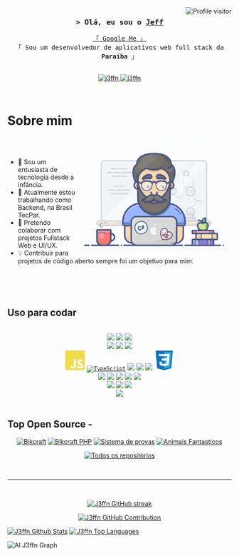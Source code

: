 
<a href="https://komarev.com/ghpvc/?username=j3ffn">
  <img align="right" src="https://komarev.com/ghpvc/?username=j3ffn&label=Visitors&color=0e75b6&style=flat" alt="Profile visitor" />
</a>

<!-- Intro  -->
<h3 align="center">
    <samp>&gt; Olá, eu sou o
            <b><a target="_blank" href="https://www.linkedin.com/in/jefferson-izaquiel/">Jeff</a></b>
    </samp>
</h3>


<p align="center"> 
  <samp>
    <a href="https://www.google.com/search?q=j3ffn">「 Google Me 」</a>
    <br>
    「 Sou um desenvolvedor de aplicativos web full stack da <b>Paraíba</b> 」
    <br>
    <br>
  </samp>
</p>

<p align="center">
 <a href="https://www.linkedin.com/in/jefferson-izaquiel/" target="_blank">
  <img src="https://img.shields.io/badge/LinkedIn-0077B5?style=for-the-badge&logo=linkedin&logoColor=white" alt="j3ffn"/>
 </a>
 <a href="https://www.instagram.com/jeffnn_/" target="_blank">
  <img src="https://img.shields.io/badge/Instagram-fe4164?style=for-the-badge&logo=instagram&logoColor=white" alt="j3ffn" />
 </a> 
</p>
<br />

<!-- Sessão informativa -->
 # Sobre mim
 
<p>
 <img align="right" width="350" src="/assets/programmer.gif" alt="Coding gif" /><br/><br/>
  
  - 🧞 Sou um entusiasta de tecnologia desde a infância.
  - 🔭 Atualmente estou trabalhando como Backend, na Brasil TecPar.
  - 👯 Pretendo colaborar com projetos Fullstack Web e UI/UX.
  - 💡 Contribuir para projetos de código aberto sempre foi um objetivo para mim.

</p>

<br/>
<br/>
<br/>

## Uso para codar
<div align="center">
  
  <br/>
  <code><a href="https://www.oracle.com/java/" target="_blank"><img height="45" src="https://www.vectorlogo.zone/logos/java/java-icon.svg"></a></code>
  <code><a href="https://spring.io/" target="_blank"><img height="45" src="https://www.vectorlogo.zone/logos/springio/springio-icon.svg"></a></code>
  <code><a href="https://kafka.apache.org/" target="_blank"><img height="45" src="https://www.vectorlogo.zone/logos/apache_kafka/apache_kafka-icon.svg"></a></code>
  <br/>
  <code><a href="https://www.php.net/" target="_blank"><img height="45" src="https://www.vectorlogo.zone/logos/php/php-icon.svg"></a></code>
  <code><a href="https://symfony.com/" target="_blank"><img height="45" src="https://www.vectorlogo.zone/logos/symfony/symfony-icon.svg"></a></code>
  <code><a href="https://twig.symfony.com/" target="_blank"><img height="45" src="https://svgur.com/i/1j0.svg"></a></code>
  <br/>
  <code><a href="https://www.javascript.com/" target="_blank"><img height="45" src="https://raw.githubusercontent.com/devicons/devicon/master/icons/javascript/javascript-plain.svg"></a></code>
  <code><a href="https://www.typescriptlang.org/" target="_blank"><img height="45" src="https://www.vectorlogo.zone/logos/typescriptlang/typescriptlang-icon.svg" alt="TypeScript"></a></code>
  <code><a href="https://reactjs.org/" target="_blank"><img height="45" src="https://www.vectorlogo.zone/logos/reactjs/reactjs-icon.svg"></a></code>
  <code><a href="https://nextjs.org/" target="_blank"><img height="45" src="https://upload.wikimedia.org/wikipedia/commons/thumb/1/10/Cib-next-js_%28CoreUI_Icons_v1.0.0%29.svg/120px-Cib-next-js_%28CoreUI_Icons_v1.0.0%29.svg.png"></a></code>
  <code><a href="https://www.w3schools.com/html/" target="_blank"><img height="45" src="https://www.vectorlogo.zone/logos/w3_html5/w3_html5-icon.svg"></a></code>
  <code><a href="https://www.w3schools.com/css/" target="_blank"><img height="45" src="https://raw.githubusercontent.com/devicons/devicon/master/icons/css3/css3-original.svg"></a></code>
  <br/>
  <code><a href="https://www.oracle.com/br/database/" target="_blank"><img height="45" src="https://www.vectorlogo.zone/logos/oracle/oracle-icon.svg"></a></code>
  <code><a href="https://www.postgresql.org/" target="_blank"><img height="45" src="https://www.vectorlogo.zone/logos/postgresql/postgresql-icon.svg"></a></code>
  <code><a href="https://www.mysql.com/" target="_blank"><img height="45" src="https://www.vectorlogo.zone/logos/mysql/mysql-icon.svg"></a></code>
  <code><a href="https://www.mongodb.com/" target="_blank"><img height="45" src="https://www.vectorlogo.zone/logos/mongodb/mongodb-icon.svg"></a></code>
  <code><a href="https://redis.io/" target="_blank"><img height="45" src="https://www.vectorlogo.zone/logos/redis/redis-icon.svg"></a></code>
  <br/>
  <code><a href="https://dbeaver.io/" target="_blank"><img height="45" src="https://upload.wikimedia.org/wikipedia/commons/b/b5/DBeaver_logo.svg"></a></code>
  <code><a href="https://code.visualstudio.com/" target="_blank"><img height="45" src="https://upload.vectorlogo.zone/logos/visualstudio_code/images/a4381320-f83c-4a29-9db3-b241c1d096b1.svg"></a></code>
  <code><a href="https://www.jetbrains.com/pt-br/idea/" target="_blank"><img height="45" src="https://upload.vectorlogo.zone/logos/jetbrains_idea/images/d4398a36-c378-4511-a508-106ded6cd69a.svg"></a></code>
  <br/>
  <code><a href="https://git-scm.com/" target="_blank"><img height="45" src="https://www.vectorlogo.zone/logos/git-scm/git-scm-icon.svg"></a></code>

</div>

<br/>

## Top Open Source -
<div align="center">
  
  [![Bikcraft](https://github-readme-stats.vercel.app/api/pin/?username=j3ffn&repo=bikcraft&border_color=7F3FBF&bg_color=0D1117&title_color=C9D1D9&text_color=8B949E&icon_color=7F3FBF)](https://github.com/J3ffn/bikcraft)
  [![Bikcraft PHP](https://github-readme-stats.vercel.app/api/pin/?username=j3ffn&repo=bikcraft-php&border_color=7F3FBF&bg_color=0D1117&title_color=C9D1D9&text_color=8B949E&icon_color=7F3FBF)](https://github.com/J3ffn/bikcraft-PHP)
  [![Sistema de provas](https://github-readme-stats.vercel.app/api/pin/?username=vemser&repo=vs12-provas-back&border_color=7F3FBF&bg_color=0D1117&title_color=C9D1D9&text_color=8B949E&icon_color=7F3FBF)](https://github.com/vemser/vs12-provas-back)
  [![Animais Fantasticos](https://github-readme-stats.vercel.app/api/pin/?username=j3ffn&repo=animais-fantasticos&border_color=7F3FBF&bg_color=0D1117&title_color=C9D1D9&text_color=8B949E&icon_color=7F3FBF)](https://github.com/J3ffn/Animais-Fantasticos)
  
  <p>
    <a href="https://github.com/J3ffn?tab=repositories" target="_blank"><img alt="Todos os repositórios" title="Todos os repositórios" src="https://img.shields.io/badge/-All%20Repos-2962FF?style=for-the-badge&logo=koding&logoColor=white"/></a>
  </p>
  
  <br/>
  <hr/>
  <br/>
</div>

<p align="center">
  <a href="https://github.com/j3ffn">
    <img src="https://github-readme-streak-stats.herokuapp.com/?user=j3ffn&theme=radical&border=7F3FBF&background=0D1117" alt="J3ffn GitHub streak"/>
  </a>
</p>

<p align="center">
  <a href="https://github.com/j3ffn">
    <img src="https://github-profile-summary-cards.vercel.app/api/cards/profile-details?username=j3ffn&theme=radical" alt="J3ffn GitHub Contribution"/>
  </a>
</p>

<a>
  <a href="https://github.com/J3ffn"><img alt="J3ffn Github Stats" src="https://denvercoder1-github-readme-stats.vercel.app/api?username=J3ffn&show_icons=true&count_private=true&theme=react&border_color=7F3FBF&bg_color=0D1117&title_color=F85D7F&icon_color=F8D866" height="192px" width="49.5%"/></a>
  <a href="https://github.com/J3ffn"><img alt="J3ffn Top Languages" src="https://denvercoder1-github-readme-stats.vercel.app/api/top-langs/?username=J3ffn&langs_count=8&layout=compact&theme=react&border_color=7F3FBF&bg_color=0D1117&title_color=F85D7F&icon_color=F8D866" height="192px" width="49.5%"/></a>
  <br/>
</a>


![Al J3ffn Graph](https://github-readme-activity-graph.vercel.app/graph?username=J3ffn&custom_title=Al%20J3ffn%20GitHub%20Activity%20Graph&bg_color=0D1117&color=7F3FBF&line=7F3FBF&point=7F3FBF&area_color=FFFFFF&title_color=FFFFFF&area=true)
